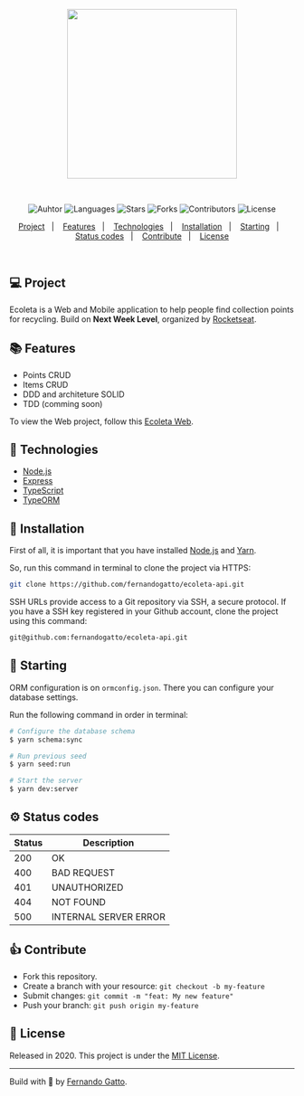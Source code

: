 <p align="center">
   <img src="./github/logo.png" width="300"/>
   <br />
</p>

<br />
 <p align="center">
  <img src=https://img.shields.io/badge/author-fernandogatto-%2334CB79 alt="Auhtor" />
  <img src=https://img.shields.io/github/languages/count/fernandogatto/ecoleta-api?color=%2334CB79 alt="Languages" />
  <img src=https://img.shields.io/github/stars/fernandogatto/ecoleta-api?color=%2334CB79 alt="Stars" />
  <img src=https://img.shields.io/github/forks/fernandogatto/ecoleta-api?color=%2334CB79 alt="Forks" />
  <img src=https://img.shields.io/github/contributors/fernandogatto/ecoleta-api?color=%2334CB79 alt="Contributors" />
  <img src=https://img.shields.io/badge/license-MIT-%2334CB79 alt="License" />
</p>

<p align="center">
  <a href="#-project">Project</a>&nbsp;&nbsp;&nbsp;|&nbsp;&nbsp;&nbsp;
  <a href="#-features">Features</a>&nbsp;&nbsp;&nbsp;|&nbsp;&nbsp;&nbsp;
  <a href="#-technologies">Technologies</a>&nbsp;&nbsp;&nbsp;|&nbsp;&nbsp;&nbsp;
  <a href="#-installation">Installation</a>&nbsp;&nbsp;&nbsp;|&nbsp;&nbsp;&nbsp;
  <a href="#-starting">Starting</a>&nbsp;&nbsp;&nbsp;|&nbsp;&nbsp;&nbsp;
  <br />
  <a href="#-status-codes">Status codes</a>&nbsp;&nbsp;&nbsp;|&nbsp;&nbsp;&nbsp;
  <a href="#-contribute">Contribute</a>&nbsp;&nbsp;&nbsp;|&nbsp;&nbsp;&nbsp;
  <a href="#-license">License</a>
</p>

<br />

## 💻 Project
Ecoleta is a Web and Mobile application to help people find collection points for recycling. Build on **Next Week Level**, organized by [Rocketseat](https://rocketseat.com.br/).

## 📚 Features 

- Points CRUD
- Items CRUD
- DDD and architeture SOLID
- TDD (comming soon)

To view the Web project, follow this [Ecoleta Web](https://github.com/fernandogatto/ecoleta-web).

## 📌 Technologies

- [Node.js](https://nodejs.org/en/)
- [Express](https://expressjs.com/pt-br/)
- [TypeScript](https://www.typescriptlang.org/)
- [TypeORM](https://typeorm.io/#/)

## 📂 Installation

First of all, it is important that you have installed [Node.js](https://nodejs.org/en/) and [Yarn](https://yarnpkg.com/).

So, run this command in terminal to clone the project via HTTPS:

```bash
git clone https://github.com/fernandogatto/ecoleta-api.git
```

SSH URLs provide access to a Git repository via SSH, a secure protocol. If you have a SSH key registered in your Github account, clone the project using this command:

```bash
git@github.com:fernandogatto/ecoleta-api.git
```

## 🚀 Starting

ORM configuration is on ```ormconfig.json```. There you can configure your database settings.

Run the following command in order in terminal:

```bash
# Configure the database schema
$ yarn schema:sync

# Run previous seed
$ yarn seed:run

# Start the server
$ yarn dev:server
```

## ⚙ Status codes

| Status   | Description           |
| ---      | ---                   |
| 200      | OK                    |
| 400      | BAD REQUEST           |
| 401      | UNAUTHORIZED          |
| 404      | NOT FOUND             |
| 500      | INTERNAL SERVER ERROR |

## 👍 Contribute

- Fork this repository.
- Create a branch with your resource: ```git checkout -b my-feature```
- Submit changes: ```git commit -m "feat: My new feature"```
- Push your branch: ```git push origin my-feature```

## 📕 License

Released in 2020. This project is under the [MIT License](https://choosealicense.com/licenses/mit/).

---
Build with 💜 by [Fernando Gatto](https://github.com/fernandogatto/).
